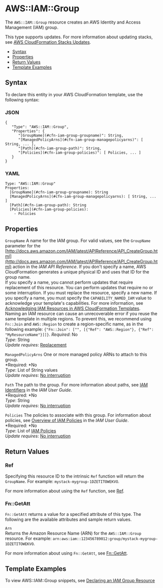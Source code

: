 # AWS::IAM::Group<a name="aws-properties-iam-group"></a>

The `AWS::IAM::Group` resource creates an AWS Identity and Access Management \(IAM\) group\.

This type supports updates\. For more information about updating stacks, see [AWS CloudFormation Stacks Updates](using-cfn-updating-stacks.md)\.


+ [Syntax](#aws-resource-iam-group-syntax)
+ [Properties](#aws-properties-iam-group-prop)
+ [Return Values](#aws-properties-iam-group-ref)
+ [Template Examples](#w3ab2c21c10d702c15)

## Syntax<a name="aws-resource-iam-group-syntax"></a>

To declare this entity in your AWS CloudFormation template, use the following syntax:

### JSON<a name="aws-resource-iam-group-syntax.json"></a>

```
{
   "Type": "AWS::IAM::Group",
   "Properties": {
      "[GroupName](#cfn-iam-group-groupname)": String,
      "[ManagedPolicyArns](#cfn-iam-group-managepolicyarns)": [ String, ... ],
      "[Path](#cfn-iam-group-path)": String,
      "[Policies](#cfn-iam-group-policies)": [ Policies, ... ]
   }
}
```

### YAML<a name="aws-resource-iam-group-syntax.yaml"></a>

```
Type: "AWS::IAM::Group"
Properties:
  [GroupName](#cfn-iam-group-groupname): String
  [ManagedPolicyArns](#cfn-iam-group-managepolicyarns): [ String, ... ]
  [Path](#cfn-iam-group-path): String
  [Policies](#cfn-iam-group-policies):
    - Policies
```

## Properties<a name="aws-properties-iam-group-prop"></a>

`GroupName`  <a name="cfn-iam-group-groupname"></a>
A name for the IAM group\. For valid values, see the `GroupName` parameter for the [http://docs.aws.amazon.com/IAM/latest/APIReference/API_CreateGroup.html](http://docs.aws.amazon.com/IAM/latest/APIReference/API_CreateGroup.html) action in the *IAM API Reference*\. If you don't specify a name, AWS CloudFormation generates a unique physical ID and uses that ID for the group name\.  
If you specify a name, you cannot perform updates that require replacement of this resource\. You can perform updates that require no or some interruption\. If you must replace the resource, specify a new name\.
If you specify a name, you must specify the `CAPABILITY_NAMED_IAM` value to acknowledge your template's capabilities\. For more information, see [Acknowledging IAM Resources in AWS CloudFormation Templates](using-iam-template.md#using-iam-capabilities)\.   
Naming an IAM resource can cause an unrecoverable error if you reuse the same template in multiple regions\. To prevent this, we recommend using `Fn::Join` and `AWS::Region` to create a region\-specific name, as in the following example: `{"Fn::Join": ["", [{"Ref": "AWS::Region"}, {"Ref": "MyResourceName"}]]}`\.
*Required*: No  
*Type*: String  
*Update requires*: [Replacement](using-cfn-updating-stacks-update-behaviors.md#update-replacement)

`ManagedPolicyArns`  <a name="cfn-iam-group-managepolicyarns"></a>
One or more managed policy ARNs to attach to this group\.  
*Required: *No  
*Type*: List of String values  
*Update requires*: [No interruption](using-cfn-updating-stacks-update-behaviors.md#update-no-interrupt)

`Path`  <a name="cfn-iam-group-path"></a>
The path to the group\. For more information about paths, see [IAM Identifiers](http://docs.aws.amazon.com/IAM/latest/UserGuide/index.html?Using_Identifiers.html) in the *IAM User Guide*\.  
*Required: *No  
*Type*: String  
*Update requires*: [No interruption](using-cfn-updating-stacks-update-behaviors.md#update-no-interrupt)

`Policies`  <a name="cfn-iam-group-policies"></a>
The policies to associate with this group\. For information about policies, see [Overview of IAM Policies](http://docs.aws.amazon.com/IAM/latest/UserGuide/index.html?PoliciesOverview.html) in the *IAM User Guide*\.  
*Required: *No  
*Type*: List of [IAM Policies](aws-properties-iam-policy.md)  
*Update requires*: [No interruption](using-cfn-updating-stacks-update-behaviors.md#update-no-interrupt)

## Return Values<a name="aws-properties-iam-group-ref"></a>

### Ref<a name="w3ab2c21c10d702c13b2"></a>

Specifying this resource ID to the intrinsic `Ref` function will return the `GroupName`\. For example: `mystack-mygroup-1DZETITOWEKVO`\.

For more information about using the `Ref` function, see [Ref](intrinsic-function-reference-ref.md)\.

### Fn::GetAtt<a name="w3ab2c21c10d702c13b4"></a>

`Fn::GetAtt` returns a value for a specified attribute of this type\. The following are the available attributes and sample return values\.

`Arn`  
Returns the Amazon Resource Name \(ARN\) for the `AWS::IAM::Group` resource\. For example: `arn:aws:iam::123456789012:group/mystack-mygroup-1DZETITOWEKVO`\.

For more information about using `Fn::GetAtt`, see [Fn::GetAtt](intrinsic-function-reference-getatt.md)\.

## Template Examples<a name="w3ab2c21c10d702c15"></a>

To view AWS::IAM::Group snippets, see [Declaring an IAM Group Resource](quickref-iam.md#scenario-iam-group)